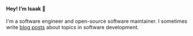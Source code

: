 #### Hey! I’m Isaak 👋

I'm a software engineer and open-source software maintainer. I sometimes write [blog posts](https://isaak.dev/) about topics in software development.
